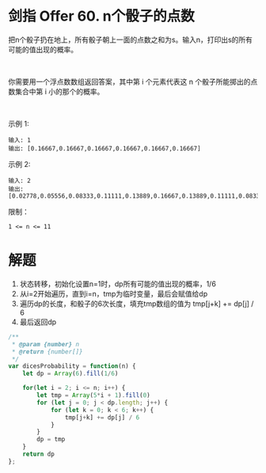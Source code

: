 # 剑指 Offer 60. n个骰子的点数

把n个骰子扔在地上，所有骰子朝上一面的点数之和为s。输入n，打印出s的所有可能的值出现的概率。

 

你需要用一个浮点数数组返回答案，其中第 i 个元素代表这 n 个骰子所能掷出的点数集合中第 i 小的那个的概率。

 

示例 1:
```
输入: 1
输出: [0.16667,0.16667,0.16667,0.16667,0.16667,0.16667]
```
示例 2:
```
输入: 2
输出: [0.02778,0.05556,0.08333,0.11111,0.13889,0.16667,0.13889,0.11111,0.08333,0.05556,0.02778]
```

限制：
```
1 <= n <= 11
```


# 解题
1. 状态转移，初始化设置n=1时，dp所有可能的值出现的概率，1/6
2. 从i=2开始遍历，直到i=n，tmp为临时变量，最后会赋值给dp
3. 遍历dp的长度，和骰子的6次长度，填充tmp数组的值为 tmp[j+k] += dp[j] / 6
4. 最后返回dp
```js
/**
 * @param {number} n
 * @return {number[]}
 */
var dicesProbability = function(n) {
    let dp = Array(6).fill(1/6)

    for(let i = 2; i <= n; i++) {
        let tmp = Array(5*i + 1).fill(0)
        for (let j = 0; j < dp.length; j++) {
            for (let k = 0; k < 6; k++) {
                tmp[j+k] += dp[j] / 6
            }
        }
        dp = tmp
    }
    return dp
};
```